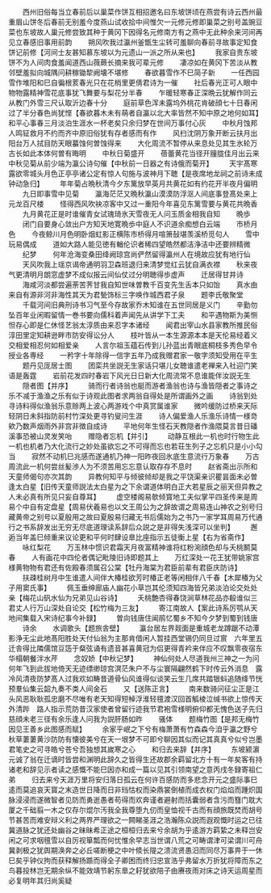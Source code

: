 <!-- { "loadSidebar": true } -->
　　西州旧俗每当立春前后以巢菜作饼互相招邀名曰东坡饼顷在燕尝有诗云西州最重眉山饼冬后春前无别羞今度燕山试收拾中间惟欠一元修元修即巢菜之别号盖豌豆菜也东坡故人巢元修尝致其种于黄冈下因得名元修南方有之燕中无此种余来河间再见立春感旧事用前韵
　　朔风吹我过瀛州釜甑生尘转可羞聊向春前寻故事定知食饼记前修【河间士友甚知慕东坡以为元遗山一派之所从来也】
　　我家自贵东坡饼不为人间肉食羞闻道西山薇蕨长摘来我可辈元修
　　凄凉如在黄冈下苦淡从教邻壁羞拟向城隅问耕稼锄犂阙壊不堪修
　　春欲暮雪作不巳简子新
　　一任西园雪作堆阳和巳自徧根荄春光只在花梢里更倩君诗为一催
　　社后春光正可人眼中物物露精神雪花底事犹飞舞要与梨花分半春
　　乍暖轻寒春正深晩云犹解作同云从教门外雪三尺认取沂边春十分
　　庭前草色浑未露坞外桃花肯破顔七十日春闲过了半分春色尚犹悭【春欲暮木未有萌者自瀛以北大率皆然不知中原之地何如耳】和平心事春三月淡泊生涯水一杯老矣只余归梦在世间万事付心灰
　　中秋月蚀邦人鸣钲救月不约而齐中原旧俗犹有存者感而有作
　　风扫沈阴万象开断云扶月出阳台万人拭目防天眼蟇蚀何曽蚀得来
　　大化周流不暂停从来息处见其生氷轮万古长如此本体何曽有晦明
　　中秋日菊盛开
　　蓓蕾黄花当径开膧胧佳月出云来中秋见菊从前少端为瀛公诗句催【中秋前一日器之有诗俄而菊开】
　　天宇髙寒露欲零城头月色正亭亭诸公定有惊人句施与波神月下聴【是夜席地龙祠之前诗未成钟动急归】
　　年年菊占晩秋清今夕东篱放早英月共黄花如有约花开半夜月偏明
　　九日即事雪中见菊
　　瀛海茫茫又晩秋瀛山漠漠防浮沤人间底事登髙处来上元龙百尺楼
　　怪得西风吹袂凉客中又过一重阳今年喜见东篱雪要与黄花共晩香
　　九月黄花正是时谁催青女试瑰琦氷天雪夜无人问玉质金相我自知
　　晩歩
　　闭门自要身心敛出户方知天地寛晩歩中庭人不识道余痴想白云端
　　市桥月色
　　今夜鲸川月色明卧烟虹影正横陈市桥得月喧箫鼔堪羡溪桥觅句人
　　雪中玩易偶成
　　道如大路人能见徳有輶伦识者稀四望皓然都洁浄洁中还要辨精微
　　纪梦
　　何年沧海变桑田绛阙琼宫尚俨然留得瀛州人在境故应犹有地行仙
　　天风吹我上瑶京谒帝通明羽卫森班退归来清梦觉红云犹自满衣襟
　　秋来夜气更清明月朗窓虚梦不成似报云间仙仗过分明聴得歩虚声
　　迁居得甘井诗
　　海咸河淡都尝遍荼苦荠甘我自知世味曽教千百变先生舌本只如饴
　　真水由来自有源非河非海性其天为君甃饰标三字唤作城西君子泉
　　题李氏敬聚堂
　　千载河间旧典刑诗书习气至今存故家乔木知谁在五世同居是义门
　　辛勤勿坠百年业闲暇留情一巻书要向儒科着声闻先从讲学下工夫
　　和平遇物斯为美恻怛存心即是仁休怪艺翁太淳质由来忍字本诸经
　　闻君出宰山水县家教所推民俗淳田里定知耕逊畔市防安得讼分人
　　枝叶皆从一本生源源本本是天伦易经着义交相爱相忍何如相爱亲
　　人言尔祖玉蕴石传到儿孙蓝出青眼底桐枝多秀色早令授业各専经
　　一矜字十年除得一信字五年乃成我赠君家一敬字须知受用在平生
　　题丹见厐居士图
　　团栾共坐説无生家话只堪儿女聴谁遣老禅来入社迎门笑语是轰霆
　　岩前花发四时春岩下风光日日新大化周流常不息谁能伴汝説无生
　　隠者图【并序】
　　骑而行者诗翁也艇而游者渔翁也诗与渔皆隠者之事诗之乐不减于渔渔之乐有似于诗观此图者求两翁自得处是所谓画外之画
　　诗翁到处寻诗料得似渔翁乐意赊两上波心两游戏个中真赏属谁家
　　微吟缓防过桥来天际轻阴日未斜指防前村竹深处更寻钓叟问生涯
　　诗人偏爱渔人乐渔乐诗情一様竒欸乃数声烟雨外非宫非徴自成诗
　　平地何年生怪石天教隠者作渔隈莫言昔日磻溪事恐被山灵发笑咍
　　赠隐者忘机【并引】
　　动静互根此一机也时行物生此一机也机者乃大化流行之妙处虽欲忘之不可得而忘也若荘生列子之忘机只是小小勾当
　　寂然不动机巳兆感而遂通机乃神一阳昨夜回氷底生意流行万象春
　　万古周流此一机何尝丝髪渉人为不须苦用忘忘意认取存存不息时
　　赵省斋出示所和天童师偈句亦次其韵
　　异教何知平与倾彼倾却是我之平饶渠亲识瞿昙面未必曽逢太白星【旧传天童师説法太白星为之下余谓道体明白正大若星辰之丽天但异教之人未必真有所见只妄自尊耳】
　　虚空楼阁易欹倾寳地工夫似掌平四圣传来是周易个中自有定盘星【周易伏羲易也以文王周公为之辞故谓之周易连山神农之别号归藏黄帝之别号以夏殷用之故曰夏殷易归藏无书后儒始为之书乃一家学耳周易万代通行之书系辞发出无穷无尽底道理读系辞后众説之是非得失浅深可以坐判】
　　邂逅当年盖巳倾重来议论更和平何时肆设臯比座指示五徒衡上星【右为省斋作】
　　咏红梨花
　　万玉林中惯识君霜天月夜富精神谁将红粉涴顔色却与夭桃鬭莫春
　　人有画花中四伦者偶记毗陵旧诗即题其上
　　万红深处一花王犹带姚家宫様黄物物有君还有佐殿春须属召公棠【牡丹海棠为君臣前辈有君臣庆防诗】
　　扶疎桂树月中生谁遣人间伴大椿桂欲芳时椿正老等闲相伴八千春【木犀椿为父子用窦氏事】
　　佩玉垂绅廊庙人幽花小草岂其伦须知四海皆兄弟淡泊论交处处亲【梅花山矾水仙为兄弟见山谷诗】
　　夭桃艶杏得春饶涧草林花品亦殽谁似三君丈人行万山深处自论交【松竹梅为三友】
　　寄江南故人【案此诗系厉鹗从天地间集载入宋诗纪事今补録】
　　曽向钱唐住闻鹃忆蜀乡不知今夕梦到蜀到钱唐
　　诗余
　　水调歌头【题旅舎壁】
　　瀛台居左界觌面是重城老龙蹲踞不动潭影浄无尘此地髙阳胜处天付仙翁为主那肯借闲人暂挂西堂锡仍同旦过賔　六年里五迁舎得比隣儒馆豆笾于粲弦诵有遗音甚喜黄冠为侣更得青衿来伴应不叹飘零夜宿东华榻朝餐泮水芹
　　念奴娇【中秋记梦】
　　神仙何处人尽道我州三神之一为问何年飞到此拔地倚天无迹缥缈琼宫溟茫朱户不与尘寰隔翩然鹤下时传云外消息　露冷风清夜防梦髙人过我欢如畴昔道骨仙风谁得似谈笑云生几席共踏银蚪追随绛节恍预羣仙集云韶九奏不类人间金石
　　又【送陈正言】
　　南来数骑问征尘正是江头风恶耿耿孤忠磨不尽唯有老天知得短棹浮淮轻氊渡汉回首觚棱泣缄书欲上惊传天外清跸　路人指示荒防昔汉家使者曾留行迹我节君袍雪様明俯仰都无愧色送子先归慈顔未老三径有余乐逢人问我为説肝肠如昨
　　骚体
　　题梅竹图【是邦无梅竹因见王善乡此图感而赋】
　　余家乎岷之下兮有梅萧萧有竹森森今洎乎瀛之野兮秋草萋萋黄沙防防有懐彼美兮在天一垠梦不可即兮聊因其似而记其真真兮似兮岂墨君笔史之可寻皓兮苍兮吾独想其嵗寒之心
　　和归去来辞【并序】
　　东坡颍濵元诚了翁在迁谪时皆尝和渊明此辞久之皆得生还故郡余羁留北方十有一年矣客有持诸老和辞见示者读之感慨不能巳因亦和成一篇以见其引领南望之意丙戌冬録寄祖仁弟
　　归去来兮天涯万里将安归落日孤云在何许百感防而多悲念开元之盛际事巳逺而莫追哀天寳之末造世日降而日非珰怙权而染鼎裳倒植而成衣权门焰焰而踵炽国脉浸浸而遂微智者见防而勇逝愚者苟得而欢奔谨者避射而括囊弱者含污而篲门耽大厦之千础翦一木之仅存尔焜尔汚我全我尊堕九仞而皇恤视千古而有顔旅既焚而胡号节甚苦而难安辩义利之两界严理欲之一闗睇圣涯之浩瀚陈众説而遐观慨时运之已往冀道脉之犹还处幽谷之昧昧希正途之桓桓归去来兮余胡为乎逺游方羁絷之未释岂安闲之可求咽氊雪以自厉视箪瓢而何忧惟余早志当世谓八荒之可畴谓津可梁谓川可舟冀剥极之犹舆期涣奔之必丘嗟断梗之中叶倐长隄之溃流贤愚汨而同尽万事畀于一休巳矣乎钟仪拘而获释解扬踬而得全子卿困而终归忠宣浩乎弗留水万折犹将障而东之鸟暮投林岂无期余纵不能效靖节躬东臯之耔犹欲陪子由赓夜雨对床之诗天运周星而必复明年其归尚奚疑








